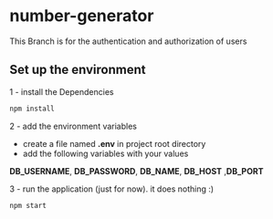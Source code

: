 # number-generator

This Branch is for the authentication and authorization of users

## Set up the environment

1 - install the Dependencies

```sh
npm install
```

2 - add the environment variables

- create a file named **.env** in project root directory
- add the following variables with your values

**DB_USERNAME**, **DB_PASSWORD**, **DB_NAME**, **DB_HOST** ,**DB_PORT**

3 - run the application (just for now). it does nothing :)

```sh
npm start
```
